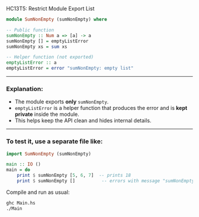 HC13T5: Restrict Module Export List

```haskell
module SumNonEmpty (sumNonEmpty) where

-- Public function
sumNonEmpty :: Num a => [a] -> a
sumNonEmpty [] = emptyListError
sumNonEmpty xs = sum xs

-- Helper function (not exported)
emptyListError :: a
emptyListError = error "sumNonEmpty: empty list"
```

---

### Explanation:

* The module exports **only** `sumNonEmpty`.
* `emptyListError` is a helper function that produces the error and is **kept private** inside the module.
* This helps keep the API clean and hides internal details.

---

### To test it, use a separate file like:

```haskell
import SumNonEmpty (sumNonEmpty)

main :: IO ()
main = do
    print $ sumNonEmpty [5, 6, 7]  -- prints 18
    print $ sumNonEmpty []          -- errors with message "sumNonEmpty: empty list"
```

Compile and run as usual:

```bash
ghc Main.hs
./Main
```
